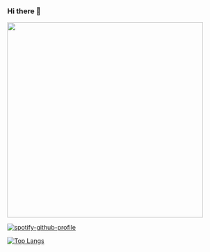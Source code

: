 ### Hi there 👋


<p align="left">
  <img src="https://files.catbox.moe/6lojfm.jpg" width="450" >
  
</p>





[![spotify-github-profile](https://spotify-github-profile.vercel.app/api/view?uid=fd8wfgvdl1j1vjdocxcrd1wyy&cover_image=true&theme=novatorem&show_offline=true&bar_color=53b14f&bar_color_cover=true)](https://spotify-github-profile.vercel.app/api/view?uid=fd8wfgvdl1j1vjdocxcrd1wyy&redirect=true)


[![Top Langs](https://github-readme-stats.vercel.app/api/top-langs/?username=anshonweb&layout=compact&show_icons=true&theme=radical)](https://github.com/kratos31/github-readme-stats)




